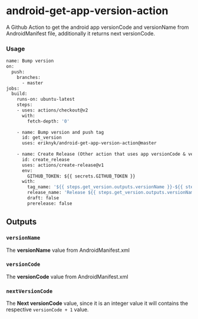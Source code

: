 # android-get-app-version-action

A Github Action to get the android app versionCode and versionName from AndroidManifest file, additionally it returns next versionCode.

### Usage

```Dockerfile
name: Bump version
on:
  push:
    branches:
      - master
jobs:
  build:
    runs-on: ubuntu-latest
    steps:
    - uses: actions/checkout@v2
      with:
        fetch-depth: '0'
    
    - name: Bump version and push tag
      id: get_version
      uses: eriknyk/android-get-app-version-action@master
    
    - name: Create Release (Other action that uses app versionCode & versionName)
      id: create_release
      uses: actions/create-release@v1
      env:
        GITHUB_TOKEN: ${{ secrets.GITHUB_TOKEN }}
      with:
        tag_name: '${{ steps.get_version.outputs.versionName }}-${{ steps.get_version.outputs.nextVersionCode }}'
        release_name: 'Release ${{ steps.get_version.outputs.versionName }}-${{ steps.get_version.outputs.nextVersionCode }}'
        draft: false
        prerelease: false
```

## Outputs

### `versionName`

The **versionName** value from AndroidManifest.xml

### `versionCode` 
  
The **versionCode** value from AndroidManifest.xml

###  `nextVersionCode`
    
The **Next versionCode** value, since it is an integer value it will contains the respective `versionCode + 1`  value.
